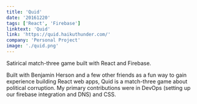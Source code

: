 ```yaml
---
title: 'Quid'
date: '20161220'
tags: ['React', 'Firebase']
linktext: 'Quid'
link: 'https://quid.haikuthunder.com/'
company: 'Personal Project'
image: './quid.png'
---
```


Satirical match-three game built with React and Firebase.

Built with Benjamin Herson and a few other friends as a fun way to gain experience building React web apps, Quid is a match-three game about political corruption. My primary contributions were in DevOps (setting up our firebase integration and DNS) and CSS.
